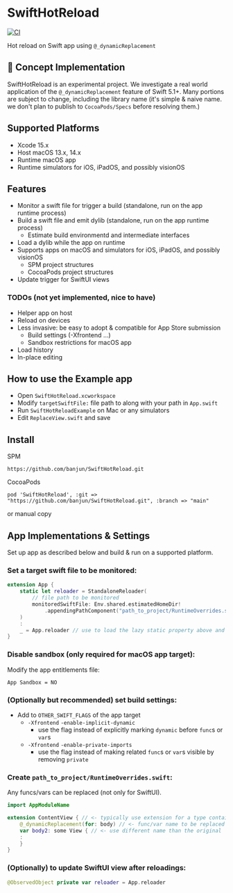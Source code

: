 # SwiftHotReload
[![CI](https://github.com/banjun/SwiftHotReload/actions/workflows/main.yml/badge.svg)](https://github.com/banjun/SwiftHotReload/actions/workflows/main.yml)

Hot reload on Swift app using `@_dynamicReplacement`

## 🚧 Concept Implementation

SwiftHotReload is an experimental project. We investigate a real world application of the `@_dynamicReplacement` feature of Swift 5.1+. Many portions are subject to change, including the library name (it's simple & naive name. we don't plan to publish to `CocoaPods/Specs` before resolving them.)

## Supported Platforms

* Xcode 15.x
* Host macOS 13.x, 14.x
* Runtime macOS app
* Runtime simulators for iOS, iPadOS, and possibly visionOS

## Features

* Monitor a swift file for trigger a build (standalone, run on the app runtime process)
* Build a swift file and emit dylib (standalone, run on the app runtime process)
    * Estimate build environmentd and intermediate interfaces
* Load a dylib while the app on runtime
* Supports apps on macOS and simulators for iOS, iPadOS, and possibly visionOS
   * SPM project structures
   * CocoaPods project structures
* Update trigger for SwiftUI views

### TODOs (not yet implemented, nice to have)

* Helper app on host
* Reload on devices
* Less invasive: be easy to adopt & compatible for App Store submission
    * Build settings (-Xfrontend ...)
    * Sandbox restrictions for macOS app
* Load history
* In-place editing

## How to use the Example app

* Open `SwiftHotReload.xcworkspace`
* Modify `targetSwiftFile:` file path to along with your path in `App.swift`
* Run `SwiftHotReloadExample` on Mac or any simulators
* Edit `ReplaceView.swift` and save

## Install

SPM

```
https://github.com/banjun/SwiftHotReload.git
```

CocoaPods

```
pod 'SwiftHotReload', :git => "https://github.com/banjun/SwiftHotReload.git", :branch => "main"
```

or manual copy

## App Implementations & Settings

Set up app as described below and build & run on a supported platform.

### Set a target swift file to be monitored:

```swift
extension App {
    static let reloader = StandaloneReloader(
        // file path to be monitored
        monitoredSwiftFile: Env.shared.estimatedHomeDir!
            .appendingPathComponent("path_to_project/RuntimeOverrides.swift")
    )
    :        
    _ = App.reloader // use to load the lazy static property above and start a file monitor
}
```

### Disable sandbox (only required for macOS app target):

Modify the app entitlements file:

```
App Sandbox = NO
```

### (Optionally but recommended) set build settings:

* Add to `OTHER_SWIFT_FLAGS` of the app target
    * `-Xfrontend` `-enable-implicit-dynamic`
        * use the flag instead of explicitly marking `dynamic` before `func`s or `var`s
    * `-Xfrontend` `-enable-private-imports`
        * use the flag instead of making related  `func`s or `var`s visible by removing `private`

### Create `path_to_project/RuntimeOverrides.swift`:

Any funcs/vars can be replaced (not only for SwiftUI). 

```swift
import AppModuleName

extension ContentView { // <- typically use extension for a type containing func/var to be replaced
    @_dynamicReplacement(for: body) // <- func/var name to be replaced
    var body2: some View { // <- use different name than the original
    :
    }
} 
```

### (Optionally) to update SwiftUI view after reloadings:

```swift
@ObservedObject private var reloader = App.reloader
```


